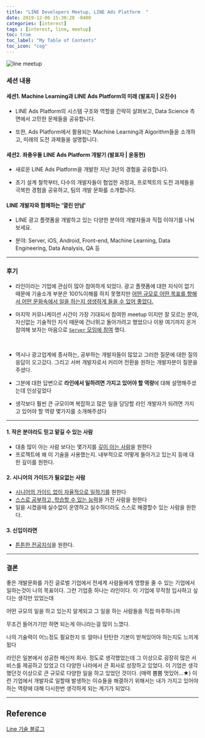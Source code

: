 ```yaml
---
title: "LINE Developers Meetup, LINE Ads Platform  "
date: 2019-12-06 15:30:28 -0400
categories: [interest]
tags : [interest, line, meetup]
toc: true
toc_label: "My Table of Contents"
toc_icon: "cog"
---
```

![line meetup](https://user-images.githubusercontent.com/55946791/70287431-3a036380-1812-11ea-9752-3c94f7f6d32a.jpg)

### 세션 내용

#### 세션1. Machine Learning과 LINE Ads Platform의 미래 (발표자 | 오진수)

- LINE Ads Platform의 시스템 구조와 역할을 간략히 살펴보고, Data Science 측면에서 고민한 문제들을 공유합니다.

- 또한, Ads Platform에서 활용되는 Machine Learning과 Algorithm들을 소개하고, 미래의 도전 과제들을 설명합니다.

#### 세션2. 좌충우돌 LINE Ads Platform 개발기 (발표자 | 윤동현)

- 새로운 LINE Ads Platform을 개발한 지난 3년의 경험을 공유합니다.

- 초기 설계 철학부터, 다수의 개발자들이 협업한 과정과, 프로젝트의 도전 과제들을 극복한 경험을 공유하고, 팀의 개발 문화를 소개합니다.


#### LINE 개발자와 함께하는 '열린 만남'

- LINE 광고 플랫폼을 개발하고 있는 다양한 분야의 개발자들과 직접 이야기를 나눠보세요.

- 분야: Server, iOS, Android, Front-end, Machine Learning, Data Engineering, Data Analysis, QA 등

---

### 후기
- 라인이라는 기업에 관심이 많아 참여하게 되었다. 광고 플랫폼에 대한 지식이 없기 때문에 기술소개 부분은 100%이해를 하지 못했지만 <u>어떤 규모로 어떤 목표를 향해서 어떤 문화속에서 일을 하는지 생생하게 들을 수 있어 좋았다.</u>

- 마지막 커뮤니케이션 시간이 가장 기대되서 참여한 meetup 이지만 잘 모르는 분야, 자신없는 기술적인 지식 때문에 건너뛰고 돌아가려고 했었으나 이왕 여기까지 온거 참여해 보자는 마음으로 <u>`Server` 모임에 참여</u> 했다.

<br>

- 역시나 광고업계에 종사하는, 공부하는 개발자들이 많았고 그러한 질문에 대한 질의 응답이 오고갔다. 그리고 서버 개발자로서 커리어 전환을 원하는 개발자분이 질문을 주셨다.

- 그분에 대한 답변으로 <b>라인에서 일하려면 가지고 있어야 할 역량</b>에 대해 설명해주셨는데 인상깊었다

- 생각보다 훨씬 큰 규모이며 복잡하고 많은 일을 담당할 라인 개발자가 되려면 가지고 있어야 할 역량 몇가지를 소개해주셨다

---

#### 1. 작은 분야라도 믿고 맡길 수 있는 사람
- 대충 많이 아는 사람 보다는 몇가지를 <u>깊이 아는 사람</u>을 원한다
- 프로젝트에 왜 이 기술을 사용했는지. 내부적으로 어떻게 돌아가고 있는지 등에 대한 깊이를 원한다.

#### 2. 시니어의 가이드가 필요없는 사람
- <u>시니어의 가이드 없이 자율적으로 일하기를</u> 원한다
- <u>스스로 공부하고, 학습할 수 있는 능력</u>을 가진 사람을 원한다
- 일을 시켰을때 실수없이 운영하고 실수하더라도 스스로 해결할수 있는 사람을 원한다.

#### 3. 신입이라면
- <u>튼튼한 전공지식</u>을 원한다.

---

### 결론

좋은 개발문화를 가진 글로벌 기업에서 전세계 사람들에게 영향을 줄 수 있는 기업에서 일하는것이 나의 목표이다.
그런 기업중 하나는 라인이다. 이 기업에 무작정 입사하고 싶다는 생각만 있었는데

어떤 규모의 일을 하고 있는지 알게되고
그 일을 하는 사람들을 직접 마주하니까

무조건 들어가기만 하면 되는게 아니라는걸 많이 느꼈다.

나의 기술력이 어느정도 필요한지
또 얼마나 탄탄한 기본이 받쳐있어야 하는지도 느끼게됬다

라인은 일본에서 성공한 메신저 회사.
정도로 생각했었는데 그 이상으로 굉장히 많은 서비스를 제공하고 있었고 더 다양한 나라에서 큰 회사로 성장하고 있었다. 이 기업은 생각했던것 이상으로 큰 규모로 다양한 일을 하고 있었던 것이다. (매력 뿜뿜 멋있어...★)
이런 기업에서 개발자로 일할때 발생하는 이슈들을 해결하기 위해서는 내가 가지고 있어야 하는
역량에 대해 다시한번 생각하게 되는 계기가 되었다.



---
## Reference
[Line 기술 블로그](https://engineering.linecorp.com/ko/blog/)
